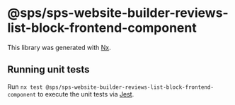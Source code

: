 # @sps/sps-website-builder-reviews-list-block-frontend-component

This library was generated with [Nx](https://nx.dev).

## Running unit tests

Run `nx test @sps/sps-website-builder-reviews-list-block-frontend-component` to execute the unit tests via [Jest](https://jestjs.io).

